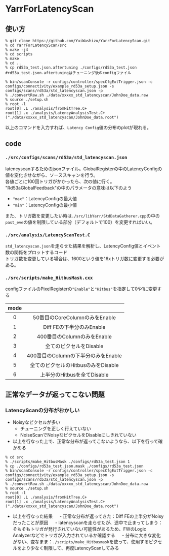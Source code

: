 # YarrForLatencyScan
## 使い方
```
% git clone https://github.com/YuiWashizu/YarrForLatencyScan.git
% cd YarrForLatencyScan/src
% make -j4
% cd scripts
% make
% cd ..
% cp rd53a_test.json.aftertuning ./configs/rd53a_test.json #rd53a_test.json.aftertuningはチューニング後のconfigファイル

% bin/scanConsole -r configs/controller/specCfgExtTrigger.json -c configs/connectivity/example_rd53a_setup.json -s configs/scans/rd53a/std_latencyscan.json -p
% ./convertRaw.sh ./data/xxxxx_std_latencyscan/JohnDoe_data.raw
% source ./setup.sh
% root -l
root[0] .L ./analysis/fromHitTree.C+
root[1] .x ./analysis/LatencyAnalysisTest.C+("./data/xxxxx_std_latencyscan/JohnDoe_data.root")
```
以上のコマンドを入力すれば、`Latency Config`値の分布のplotが現れる。

## code
### `./src/configs/scans/rd53a/std_latencyscan.json`
latencyscanするためのjsonファイル。GlobalRegisterの中のLatencyConfigの値を変化させながら、ソーススキャンを行う。<br>
各値ごとに100回トリガがかかったら、次の値に行く。<br>
"Rd53aGlobalFeedback"の中のパラメータの意味は以下のよう

- `"max"`：LatencyConfigの最大値
- `"min"`：LatencyConfigの最小値

また、トリガ数を変更したい時は`./src/libYarr/StdDataGatherer.cpp`の中の`past_eve`の値を制限している部分（デフォルトで100）を変更すればいい。

### `./src/analysis/LatencyScanTest.C`
`std_latencyscan.json`を走らせた結果を解析し、LatencyConfig値とイベント数の関係をプロットするコード<br>
トリガ数を変更している場合は、1600という値を16xトリガ数に変更する必要がある。

### `./src/scripts/make_HitbusMask.cxx`
configファイルのPixelRegisterの`"Enable"`と`"Hitbus"`を指定して0や1に変更する

|mode||
|:-:|:-:|
|0|50番目のCoreColumnのみをEnable|
|1|Diff FEの下半分のみEnable|
|2|400番目のColumnのみをEnable|
|3|全てのピクセルをDisable|
|4|400番目のColumnの下半分のみをEnable|
|5|全てのピクセルのHitbusのみをDisable|
|6|上半分のHitbusを全てDisable|

## 正常なデータが返ってこない問題
### LatencyScanの分布がおかしい
- Noisyなピクセルが多い
  - チューニングを正しく行えていない
  - NoiseScanでNoisyなピクセルをDisableにしきれていない
- 以上を行なった上で、正常な分布が返ってこないようなら、以下を行って確かめる
 ```
 % cd src
 % ./scripts/make_HitbusMask ./configs/rd53a_test.json 1
 % cp ./configs/rd53a_test.json.mask ./configs/rd53a_test.json
 % bin/scanConsole -r configs/controller/specCfgExtTrigger.json -c configs/connectivity/example_rd53a_setup.json -s configs/scans/rd53a/std_latencyscan.json -p
 % ./convertRaw.sh ./data/xxxxx_std_latencyscan/JohnDoe_data.raw
 % source ./setup.sh
 % root -l
 root[0] .L ./analysis/fromHitTree.C+
 root[1] .x ./analysis/LatencyAnalysisTest.C+("./data/xxxxx_std_latencyscan/JohnDoe_data.root")
 ```
  - 以上を行なった結果
  　 - 正常な分布が返ってきた：Diff FEの上半分がNoisyだったことが原因
  　 - latencyscanを走らせたが、途中で止まってしまう：そもそもトリガが発行されていない可能性があるため、FWのLogic Analyzerなどでトリガが入力されているか確認する
  　 - 分布に大きな変化がない、変なまま：`./scripts/make_Hitbusmask`を使って、使用するピクセルをより少なく制限して、再度LatencyScanしてみる
  
